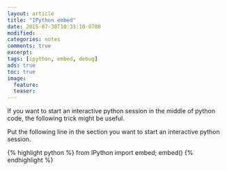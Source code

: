 ```yaml
---
layout: article
title: "IPython embed"
date: 2015-07-30T10:33:10-0700
modified:
categories: notes
comments: true
excerpt:
tags: [ipython, embed, debug]
ads: true
toc: true
image:
  feature:
  teaser:
---
```



If you want to start an interactive python session in the middle of python
code, the following trick might be useful.

Put the following line in the section you want to start an interactive python
session.

{% highlight python %}
  from IPython import embed; embed()
{% endhighlight %}

